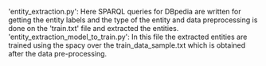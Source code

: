 'entity_extraction.py': Here SPARQL queries for DBpedia are written for getting the entity labels and the type of the entity and data preprocessing is done on the 'train.txt' file and extracted the entities. 
'entity_extraction_model_to_train.py': In this file the extracted entities are trained using the spacy over the train_data_sample.txt which is obtained after the data pre-processing.

